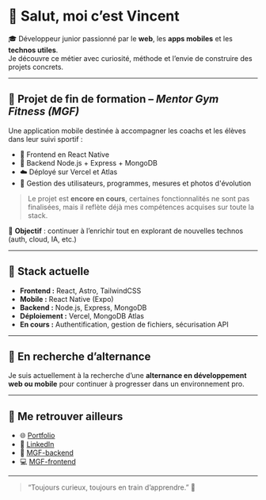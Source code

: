 # 👋 Salut, moi c’est Vincent

🎓 Développeur junior passionné par le **web**, les **apps mobiles** et les **technos utiles**.  
Je découvre ce métier avec curiosité, méthode et l’envie de construire des projets concrets.

---

## 🧪 Projet de fin de formation – *Mentor Gym Fitness (MGF)*

Une application mobile destinée à accompagner les coachs et les élèves dans leur suivi sportif :

- 📱 Frontend en React Native
- 🧠 Backend Node.js + Express + MongoDB
- ☁️ Déployé sur Vercel et Atlas
- 🔐 Gestion des utilisateurs, programmes, mesures et photos d'évolution

> Le projet est **encore en cours**, certaines fonctionnalités ne sont pas finalisées, mais il reflète déjà mes compétences acquises sur toute la stack.

🧭 **Objectif** : continuer à l’enrichir tout en explorant de nouvelles technos (auth, cloud, IA, etc.)

---

## 🧰 Stack actuelle

- **Frontend :** React, Astro, TailwindCSS
- **Mobile :** React Native (Expo)
- **Backend :** Node.js, Express, MongoDB
- **Déploiement :** Vercel, MongoDB Atlas
- **En cours :** Authentification, gestion de fichiers, sécurisation API

---

## 🚀 En recherche d’alternance

Je suis actuellement à la recherche d’une **alternance en développement web ou mobile** pour continuer à progresser dans un environnement pro.

---

## 🔗 Me retrouver ailleurs

- 🌐 [Portfolio](https://vince-dev.vercel.app)
- 💼 [LinkedIn](https://www.linkedin.com/in/vincent-silvestri-0b826a249/)
- 💾 [MGF-backend](https://github.com/vincent-devFullStack/MGF-backend)
- 💻 [MGF-frontend](https://github.com/vincent-devFullStack/MGF-frontend)

---

> “Toujours curieux, toujours en train d’apprendre.” 🙌
